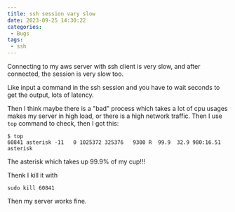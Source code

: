 ```yaml
---
title: ssh session vary slow
date: 2023-09-25 14:30:22
categories:
 - Bugs
tags:
 - ssh
---
```


Connecting to my aws server with ssh client is very slow, and after connected, the session is very slow too. 

Like input a command in the ssh session and you have to wait seconds to get the output, lots of latency. 

Then I think maybe there is a "bad" process which takes a lot of cpu usages makes my server in high load, or there is a high network traffic. Then I use `top` command to check, then I got this:

```shell 
$ top
60841 asterisk -11   0 1025372 325376   9300 R  99.9  32.9 980:16.51 asterisk
```

The asterisk which takes up 99.9% of my cup!!!

Thenk I kill it with

```shell
sudo kill 60841
```

Then my server works fine. 